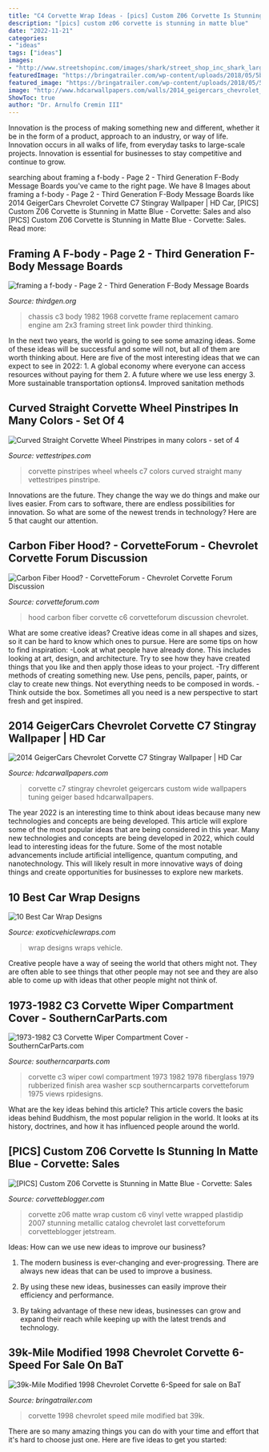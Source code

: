 ```yaml
---
title: "C4 Corvette Wrap Ideas - [pics] Custom Z06 Corvette Is Stunning In Matte Blue"
description: "[pics] custom z06 corvette is stunning in matte blue"
date: "2022-11-21"
categories:
- "ideas"
tags: ["ideas"]
images:
- "http://www.streetshopinc.com/images/shark/street_shop_inc_shark_large_01.jpg"
featuredImage: "https://bringatrailer.com/wp-content/uploads/2018/05/5b1efe64263d8_chevrolet_corvette_1528378923d4b02a31b1832cfPhoto-Jun-06-3-51-38-PM.jpg"
featured_image: "https://bringatrailer.com/wp-content/uploads/2018/05/5b1efe64263d8_chevrolet_corvette_1528378923d4b02a31b1832cfPhoto-Jun-06-3-51-38-PM.jpg"
image: "http://www.hdcarwallpapers.com/walls/2014_geigercars_chevrolet_corvette_c7_stingray-wide.jpg"
ShowToc: true
author: "Dr. Arnulfo Cremin III"
---
```



Innovation is the process of making something new and different, whether it be in the form of a product, approach to an industry, or way of life. Innovation occurs in all walks of life, from everyday tasks to large-scale projects. Innovation is essential for businesses to stay competitive and continue to grow.

	

		
searching about framing a f-body - Page 2 - Third Generation F-Body Message Boards you've came to the right page. We have 8 Images about framing a f-body - Page 2 - Third Generation F-Body Message Boards like 2014 GeigerCars Chevrolet Corvette C7 Stingray Wallpaper | HD Car, [PICS] Custom Z06 Corvette is Stunning in Matte Blue - Corvette: Sales and also [PICS] Custom Z06 Corvette is Stunning in Matte Blue - Corvette: Sales. Read more:
		
    
## Framing A F-body - Page 2 - Third Generation F-Body Message Boards

<img loading=lazy src="http://www.streetshopinc.com/images/shark/street_shop_inc_shark_large_01.jpg" onerror="this.onerror=null;this.src='https://tse2.mm.bing.net/th?id=OIP.iIwLM-Z5dHh4BCBpERXj-QHaE8&amp;pid=15.1';" alt="framing a f-body - Page 2 - Third Generation F-Body Message Boards">

_Source: thirdgen.org_

>chassis c3 body 1982 1968 corvette frame replacement camaro engine am 2x3 framing street link powder third thinking. 

	

In the next two years, the world is going to see some amazing ideas. Some of these ideas will be successful and some will not, but all of them are worth thinking about. Here are five of the most interesting ideas that we can expect to see in 2022: 1. A global economy where everyone can access resources without paying for them 2. A future where we use less energy 3. More sustainable transportation options4. Improved sanitation methods
    
## Curved Straight Corvette Wheel Pinstripes In Many Colors - Set Of 4

<img loading=lazy src="https://www.vettestripes.com/wp-content/uploads/2015/12/C7-Corvette-wheel-with-red-pin-stripe-1.jpg" onerror="this.onerror=null;this.src='https://tse3.mm.bing.net/th?id=OIP.1yAw7dPqrmO_GAOgNAVD6wHaFz&amp;pid=15.1';" alt="Curved Straight Corvette Wheel Pinstripes in many colors - set of 4">

_Source: vettestripes.com_

>corvette pinstripes wheel wheels c7 colors curved straight many vettestripes pinstripe. 

	

Innovations are the future. They change the way we do things and make our lives easier. From cars to software, there are endless possibilities for innovation. So what are some of the newest trends in technology? Here are 5 that caught our attention.

    
## Carbon Fiber Hood? - CorvetteForum - Chevrolet Corvette Forum Discussion

<img loading=lazy src="https://www.corvetteforum.com/forums/attachments/c6-corvette-general-discussion/48006316d1470349695-carbon-fiber-hood-60b0bccc-4898-4acf-ad61-f7706eca3740_zpsczx5ag0j.jpg" onerror="this.onerror=null;this.src='https://tse4.mm.bing.net/th?id=OIP.KCxCg3APTZnBYYXqpDONdAHaHa&amp;pid=15.1';" alt="Carbon Fiber Hood? - CorvetteForum - Chevrolet Corvette Forum Discussion">

_Source: corvetteforum.com_

>hood carbon fiber corvette c6 corvetteforum discussion chevrolet. 

	

What are some creative ideas?
Creative ideas come in all shapes and sizes, so it can be hard to know which ones to pursue. Here are some tips on how to find inspiration: 
-Look at what people have already done. This includes looking at art, design, and architecture. Try to see how they have created things that you like and then apply those ideas to your project. 
-Try different methods of creating something new. Use pens, pencils, paper, paints, or clay to create new things. Not everything needs to be composed in words. 
-Think outside the box. Sometimes all you need is a new perspective to start fresh and get inspired.

    
## 2014 GeigerCars Chevrolet Corvette C7 Stingray Wallpaper | HD Car

<img loading=lazy src="http://www.hdcarwallpapers.com/walls/2014_geigercars_chevrolet_corvette_c7_stingray-wide.jpg" onerror="this.onerror=null;this.src='https://tse1.mm.bing.net/th?id=OIP.7AU7bJZ-REY7EwNvP90qYAHaEo&amp;pid=15.1';" alt="2014 GeigerCars Chevrolet Corvette C7 Stingray Wallpaper | HD Car">

_Source: hdcarwallpapers.com_

>corvette c7 stingray chevrolet geigercars custom wide wallpapers tuning geiger based hdcarwallpapers. 

	

The year 2022 is an interesting time to think about ideas because many new technologies and concepts are being developed. This article will explore some of the most popular ideas that are being considered in this year.
Many new technologies and concepts are being developed in 2022, which could lead to interesting ideas for the future. Some of the most notable advancements include artificial intelligence, quantum computing, and nanotechnology. This will likely result in more innovative ways of doing things and create opportunities for businesses to explore new markets.

    
## 10 Best Car Wrap Designs

<img loading=lazy src="http://www.exoticvehiclewraps.com/images/bestcarwraps.jpg" onerror="this.onerror=null;this.src='https://tse2.mm.bing.net/th?id=OIP.RPZSm2ZhK5Sr3W-7ivsnVwHaDl&amp;pid=15.1';" alt="10 Best Car Wrap Designs">

_Source: exoticvehiclewraps.com_

>wrap designs wraps vehicle. 

	

Creative people have a way of seeing the world that others might not. They are often able to see things that other people may not see and they are also able to come up with ideas that other people might not think of.

    
## 1973-1982 C3 Corvette Wiper Compartment Cover - SouthernCarParts.com

<img loading=lazy src="https://smhttp-ssl-60374-media.nexcesscdn.net/media/catalog/product/cache/1/image/85e4522595efc69f496374d01ef2bf13/1/9/1973-1982_c3_corvette_wiper_compartment_cover.jpg" onerror="this.onerror=null;this.src='https://tse4.mm.bing.net/th?id=OIP.Fb1Tq_SGZ4frYwEaC_QBrQHaGs&amp;pid=15.1';" alt="1973-1982 C3 Corvette Wiper Compartment Cover - SouthernCarParts.com">

_Source: southerncarparts.com_

>corvette c3 wiper cowl compartment 1973 1982 1978 fiberglass 1979 rubberized finish area washer scp southerncarparts corvetteforum 1975 views rpidesigns. 

	

What are the key ideas behind this article?
This article covers the basic ideas behind Buddhism, the most popular religion in the world. It looks at its history, doctrines, and how it has influenced people around the world.

    
## [PICS] Custom Z06 Corvette Is Stunning In Matte Blue - Corvette: Sales

<img loading=lazy src="https://www.corvetteblogger.com/images/content/uploads/2012/10/100912_2.jpg" onerror="this.onerror=null;this.src='https://tse3.mm.bing.net/th?id=OIP.Lm4ZRwHVG_HzuxSnTV9W1gHaEj&amp;pid=15.1';" alt="[PICS] Custom Z06 Corvette is Stunning in Matte Blue - Corvette: Sales">

_Source: corvetteblogger.com_

>corvette z06 matte wrap custom c6 vinyl vette wrapped plastidip 2007 stunning metallic catalog chevrolet last corvetteforum corvetteblogger jetstream. 

	

Ideas: How can we use new ideas to improve our business?
1. The modern business is ever-changing and ever-progressing. There are always new ideas that can be used to improve a business.
2. By using these new ideas, businesses can easily improve their efficiency and performance.

3. By taking advantage of these new ideas, businesses can grow and expand their reach while keeping up with the latest trends and technology.

    
## 39k-Mile Modified 1998 Chevrolet Corvette 6-Speed For Sale On BaT

<img loading=lazy src="https://bringatrailer.com/wp-content/uploads/2018/05/5b1efe64263d8_chevrolet_corvette_1528378923d4b02a31b1832cfPhoto-Jun-06-3-51-38-PM.jpg" onerror="this.onerror=null;this.src='https://tse2.mm.bing.net/th?id=OIP.W0Z-QdqRMad0KSI2SAW4MwHaE9&amp;pid=15.1';" alt="39k-Mile Modified 1998 Chevrolet Corvette 6-Speed for sale on BaT">

_Source: bringatrailer.com_

>corvette 1998 chevrolet speed mile modified bat 39k. 

	

There are so many amazing things you can do with your time and effort that it's hard to choose just one. Here are five ideas to get you started: 

